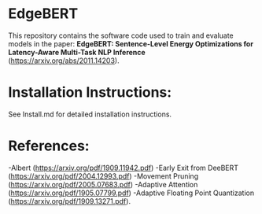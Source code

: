# EdgeBERT

This repository contains the software code used to train and evaluate models in the paper: **EdgeBERT: Sentence-Level Energy Optimizations for Latency-Aware Multi-Task NLP Inference** (https://arxiv.org/abs/2011.14203). 

# Installation Instructions:
See Install.md for detailed installation instructions.

# References:
-Albert (https://arxiv.org/pdf/1909.11942.pdf)
-Early Exit from DeeBERT (https://arxiv.org/pdf/2004.12993.pdf)
-Movement Pruning (https://arxiv.org/pdf/2005.07683.pdf)
-Adaptive Attention (https://arxiv.org/pdf/1905.07799.pdf)
-Adaptive Floating Point Quantization (https://arxiv.org/pdf/1909.13271.pdf).
